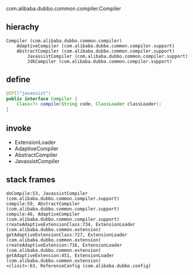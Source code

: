 com.alibaba.dubbo.common.compiler.Compiler
## hierachy
```
Compiler (com.alibaba.dubbo.common.compiler)
    AdaptiveCompiler (com.alibaba.dubbo.common.compiler.support)
    AbstractCompiler (com.alibaba.dubbo.common.compiler.support)
        JavassistCompiler (com.alibaba.dubbo.common.compiler.support)
        JdkCompiler (com.alibaba.dubbo.common.compiler.support)
```


## define
```java
@SPI("javassist")
public interface Compiler {
    Class<?> compile(String code, ClassLoader classLoader);
}
```

## invoke
* ExtensionLoader
* AdaptiveCompiler
* AbstractCompiler
* JavassistCompiler


## stack frames
```
doCompile:53, JavassistCompiler (com.alibaba.dubbo.common.compiler.support)
compile:59, AbstractCompiler (com.alibaba.dubbo.common.compiler.support)
compile:46, AdaptiveCompiler (com.alibaba.dubbo.common.compiler.support)
createAdaptiveExtensionClass:734, ExtensionLoader (com.alibaba.dubbo.common.extension)
getAdaptiveExtensionClass:727, ExtensionLoader (com.alibaba.dubbo.common.extension)
createAdaptiveExtension:716, ExtensionLoader (com.alibaba.dubbo.common.extension)
getAdaptiveExtension:451, ExtensionLoader (com.alibaba.dubbo.common.extension)
<clinit>:63, ReferenceConfig (com.alibaba.dubbo.config)
```